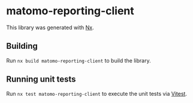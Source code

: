 # matomo-reporting-client

This library was generated with [Nx](https://nx.dev).

## Building

Run `nx build matomo-reporting-client` to build the library.

## Running unit tests

Run `nx test matomo-reporting-client` to execute the unit tests via [Vitest](https://vitest.dev/).
